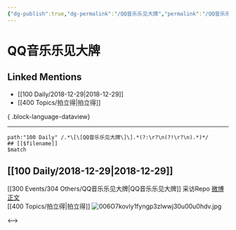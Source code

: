 ```yaml
---
{"dg-publish":true,"dg-permalink":"/QQ音乐乐见大牌","permalink":"/QQ音乐乐见大牌/","created":"2022-12-09T13:46:38.000+08:00","updated":"2023-04-10T16:54:50.000+08:00"}
---
```


# QQ音乐乐见大牌

## Linked Mentions
- [[100 Daily/2018-12-29\|2018-12-29]]
- [[400 Topics/拍立得\|拍立得]]

{ .block-language-dataview}

---

```expander
path:"100 Daily" /.*\[\[QQ音乐乐见大牌\]\].*(?:\r?\n(?!\r?\n).*)*/
## [[$filename]]
$match
```
## [[100 Daily/2018-12-29\|2018-12-29]]
[[300 Events/304 Others/QQ音乐乐见大牌\|QQ音乐乐见大牌]] 采访Repo [微博正文](https://weibo.com/6466290670/H9swN9hjM)  
[[400 Topics/拍立得\|拍立得]] ![006O7kovly1fyngp3zlwwj30u00u0hdv.jpg](/img/user/Attachments/006O7kovly1fyngp3zlwwj30u00u0hdv.jpg)

<-->